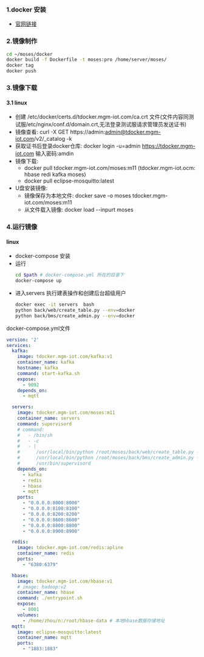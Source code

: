 ### 1.docker 安装
  - [官网链接](https://docs.docker.com/install/linux/docker-ce/ubuntu/)


### 2.镜像制作

```bash
cd ~/moses/docker
docker build -f Dockerfile -t moses:pro /home/server/moses/
docker tag
docker push
```

### 3.镜像下载
#### 3.1 linux
 - 创建 /etc/docker/certs.d/tdocker.mgm-iot.com/ca.crt 文件(文件内容同测试服/etc/nginx/conf.d/domain.crt,无法登录测试服请求管理员发送证书)
 - 镜像查看: curl -X GET https://admin:admin@tdocker.mgm-iot.com/v2/_catalog -k
 - 获取证书后登录docker仓库: docker login -u=admin https://tdocker.mgm-iot.com 输入密码:amdin
 - 镜像下载:
   +  docker pull tdocker.mgm-iot.com/moses:m11 (tdocker.mgm-iot.ocm: hbase redi kafka moses)
   +  docker pull eclipse-mosquitto:latest
 - U盘安装镜像:
   + 镜像保存为本地文件: docker save -o moses tdocker.mgm-iot.com/moses:m11
   + 从文件载入镜像: docker load --inpurt moses

### 4.运行镜像
#### linux
  - docker-compose 安装
  - 运行
      ```bash
      cd $path # docker-compose.yml 所在的目录下
      docker-compose up
      ```
  - 进入servers 执行建表操作和创建后台超级用户
      ```bash
      docker exec -it servers  bash
      python back/web/create_table.py --env=docker
      python back/bms/create_admin.py --env=docker
      ```

docker-compose.yml文件

```yml
version: '2'
services:
  kafka:
    image: tdocker.mgm-iot.com/kafka:v1
    container_name: kafka
    hostname: kafka
    command: start-kafka.sh
    expose:
      - 9092
    depends_on:
      - mqtt

  servers:
    image: tdocker.mgm-iot.com/moses:m11
    container_name: servers
    command: supervisord
    # command:
    #   - /bin/sh
    #   - -c
    #   - |
    #      /usr/local/bin/python /root/moses/back/web/create_table.py --env=docker
    #      /usr/local/bin/python /root/moses/back/bms/create_admin.py --env=docker
    #      /usr/bin/supervisord
    depends_on:
      - kafka
      - redis
      - hbase
      - mqtt
    ports:
      - "0.0.0.0:8000:8000"
      - "0.0.0.0:8100:8100"
      - "0.0.0.0:8200:8200"
      - "0.0.0.0:8600:8600"
      - "0.0.0.0:8800:8800"
      - "0.0.0.0:8900:8900"

  redis:
    image: tdocker.mgm-iot.com/redis:apline
    container_name: redis
    ports:
      - "6380:6379"

  hbase:
    image: tdocker.mgm-iot.com/hbase:v1
    # image: hadoop:v2
    container_name: hbase
    command: ./entrypoint.sh
    expose:
      - 8001
    volumes:
      - /home/zhou/n:/root/hbase-data # 本地hbase数据存储地址
  mqtt:
    image: eclipse-mosquitto:latest
    container_name: mqtt
    ports:
      - "1883:1883"
```
